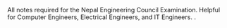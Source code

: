 All notes required for the Nepal Engineering Council Examination.
Helpful for Computer Engineers, Electrical Engineers, and IT Engineers.
.

